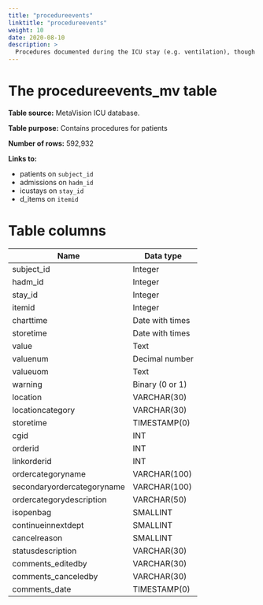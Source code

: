 ```yaml
---
title: "procedureevents"
linktitle: "procedureevents"
weight: 10
date: 2020-08-10
description: >
  Procedures documented during the ICU stay (e.g. ventilation), though not necessarily conducted within the ICU (e.g. x-ray imaging).
---
```



# The procedureevents_mv table

**Table source:** MetaVision ICU database.

**Table purpose:** Contains procedures for patients

**Number of rows:** 592,932

**Links to:**

* patients on `subject_id`
* admissions on `hadm_id`
* icustays on `stay_id`
* d_items on `itemid`

<!-- # Important considerations -->

# Table columns


Name | Data type
---- | --------
subject\_id | Integer
hadm\_id | Integer
stay\_id | Integer
itemid | Integer
charttime | Date with times
storetime | Date with times
value | Text
valuenum | Decimal number
valueuom | Text
warning | Binary (0 or 1)
location |  VARCHAR(30)
locationcategory |  VARCHAR(30)
storetime |  TIMESTAMP(0)
cgid  |  INT
orderid |  INT
linkorderid |  INT
ordercategoryname |  VARCHAR(100)
secondaryordercategoryname |  VARCHAR(100)
ordercategorydescription |  VARCHAR(50)
isopenbag |  SMALLINT
continueinnextdept |  SMALLINT
cancelreason |  SMALLINT
statusdescription |  VARCHAR(30)
comments_editedby |  VARCHAR(30)
comments_canceledby |  VARCHAR(30)
comments_date |  TIMESTAMP(0)

<!--

# Detailed Description

## `subject_id`, `hadm_id`

Identifiers which specify the patient: `subject_id` is unique to a patient and `hadm_id` is unique to a patient hospital stay.

## `PROC_SEQ_NUM`

`PROC_SEQ_NUM` provides the order in which the procedures were performed.

## `ICD9_CODE`

`CODE` provides the code for the given procedure. 

-->


<!-- 
## `CGID`

`CGID` is the identifier for the caregiver who validated the given measurement.

-->

